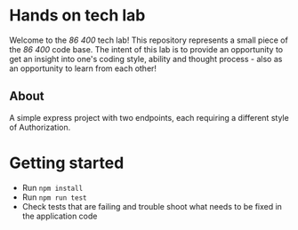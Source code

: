 # Hands on tech lab

Welcome to the *86 400* tech lab! This repository represents a small piece of the *86 400* code base. The intent of this lab is to provide an opportunity to get an insight into one's coding style, ability and thought process - also as an opportunity to learn from each other!

## About

A simple express project with two endpoints, each requiring a different style of Authorization.

# Getting started

* Run `npm install`
* Run `npm run test`
* Check tests that are failing and trouble shoot what needs to be fixed in the application code